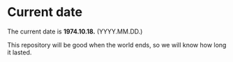 # Current date

The current date is **1974.10.18.** (YYYY.MM.DD.)

This repository will be good when the world ends, so we will know how long it lasted.